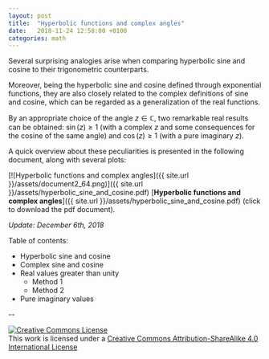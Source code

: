 ```yaml
---
layout: post
title:  "Hyperbolic functions and complex angles"
date:   2018-11-24 12:58:00 +0100
categories: math
---
```


Several surprising analogies arise when comparing hyperbolic sine and cosine to their trigonometric counterparts.

Moreover, being the hyperbolic sine and cosine defined through exponential functions, they are also closely related to the complex definitions of sine and cosine, which can be regarded as a generalization of the real functions.

By an appropriate choice of the angle $z \in \mathbb{C}$, two remarkable real results can be obtained: $\sin (z) \geq 1$ (with a complex $z$ and some consequences for the cosine of the same angle) and $\cos (z) \geq 1$ (with a pure imaginary $z$).

A quick overview about these peculiarities is presented in the following document, along with several plots:

[![Hyperbolic functions and complex angles]({{ site.url }}/assets/document2_64.png)]({{ site.url }}/assets/hyperbolic_sine_and_cosine.pdf) [**Hyperbolic functions and complex angles**]({{ site.url }}/assets/hyperbolic_sine_and_cosine.pdf) (click to download the pdf document).

*Update: December 6th, 2018*

Table of contents:

- Hyperbolic sine and cosine
- Complex sine and cosine
- Real values greater than unity
  - Method 1
  - Method 2
- Pure imaginary values


--

<a rel="license" href="http://creativecommons.org/licenses/by-sa/4.0/"><img alt="Creative Commons License" style="border-width:0" src="https://i.creativecommons.org/l/by-sa/4.0/88x31.png" /></a><br />This work is licensed under a <a rel="license" href="http://creativecommons.org/licenses/by-sa/4.0/">Creative Commons Attribution-ShareAlike 4.0 International License</a>
